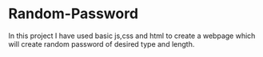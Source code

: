 # Random-Password
In this project I have used basic js,css and html to create a webpage which will create random password of desired type and length.
